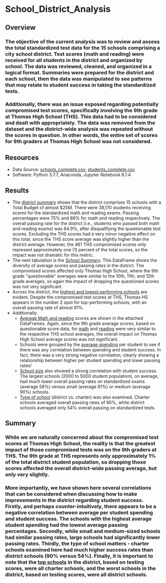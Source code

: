 # School_District_Analysis

## Overview

### The objective of the current analysis was to review and assess the total standardized test data for the 15 schools comprising a city school district.  Test scores (math and reading) were received for all students in the district and organized by school.  The data was reviewed, cleaned, and organized in a logical format.  Summaries were prepared for the district and each school, then the data was manipulated to see patterns that may relate to student success in taking the standardized tests.

### Additionally, there was an issue exposed regarding potentially compromised test scores, specifically involving the 9th grade at Thomas High School (THS).  This data had to be considered and dealt with appropriately.  The data was removed from the dataset and the district-wide analysis was repeated without the scores in question.  In other words, the entire set of scores for 9th graders at Thomas High School was not considered.

## Resources
- Data Source: [schools_complete.csv](resources/schools_complete.csv), [students_complete.csv](Resources/students_complete.csv)
- Software: Python 3.7.7, Anaconda, Jupyter Notebook 6.1.4

## Results
- The [district summary](Resources/SCREENSHOTS/District_Summary.png) shows that the district comprises 15 schools with a Total Budget of almost $25M.  There were 39,170 students receiving scores for the standardized math and reading exams. Passing percentages were 75% and 86% for math and reading respectively. The overall passing rate for the district (i.e., students who passed both math and reading exams) was 64.9%, after disqualifying the questionable test scores.  Excluding the THS scores had a very minor negative effect on this total, since the THS score average was slightly higher than the district average.  However, the 461 THS compromised scores only represent approximately one (1) percent of the total scores, so the impact was not dramatic for this metric.
- The next tabulation is the [School Summary](Resources/SCREENSHOTS/Revised_School_Summary.png). This DataFrame shows the diversity of average scores and passing rates in the district.  The compromised scores affected only Thomas High School, where the 9th grade "questionable" averages were similar to the 10th, 11th, and 12th grade averages, so again the impact of dropping the questioned scores was not very significant.
- Across the district, the [highest and lowest performing schools](Resources/SCREENSHOTS/Top5_Bottom5.png) are evident.  Despite the compromised test scores at THS, Thomas HS appears in the number 2 spot for top-performing schools, with an overall passing rate of almost 91%.
- Additionally:
   - [Average Math and reading](Resources/SCREENSHOTS/Math_Reading_Avg_Scores.png) scores are shown in the attached DataFrames.  Again, since the 9th grade average scores, based on questionable score data, for [math](Resources/SCREENSHOTS/Avg_Math_Original.png) and [reading](Resources/SCREENSHOTS/Avg_Reading_Original.png) were very similar to the respective THS school averages, the overall impact on Thomas High School average scores was not significant.
   - Schools were grouped by the [average spending](Resources/SCREENSHOTS/Scores_by_Spending.png) per student to see if there was any correlation between spending and student success.  In fact, there was a very strong negative correlation, clearly showing a relationship between higher per student spending and lower passing rates!
   - [School size](Resources/SCREENSHOTS/Scores_by_Size.png) also showed a strong correlation with student success.  The largest schools (2000 to 5000 student population), on average, had much lower overall passing rates on standardized exams (average 58%) versus small (average 91%) or medium (average 90%) schools.
   - [Type of school](Resources/SCREENSHOTS/Scores_by_Type.png) (district vs. charter) was also examined. Charter schools averaged overall passing rates of 90%, while district schools averaged only 54% overall passing on standardized tests.
        
## Summary

### While we are naturally concerned about the compromised test scores at Thomas High School, the reality is that the greatest impact of those compromised tests was on the 9th graders at THS.  The 9th grade at THS represents only approximately 1% of the total district student population, so dropping those scores affected the overall district-wide passing average, but only very slightly.  
### More importantly, we have shown here several correlations that can be considered when discussing how to make improvements in the district regarding student success.  Firstly, and perhaps counter-intuitively, there appears to be a negative correlation between average per student spending and student success.  The schools with the highest average student spending had the lowest average passing percentages.  Secondly, while small and medium-sized schools had similar passing rates, large schools had significantly lower passing rates.  Thirdly, the type of school matters - charter schools examined here had much higher success rates than district schools (90% versus 54%).  Finally, it is important to note that the [top schools](Resources/SCREENSHOTS/Top5_Bottom5.png) in the district, based on testing scores, were all charter schools, and the worst schools in the district, based on testing scores, were all district schools.

